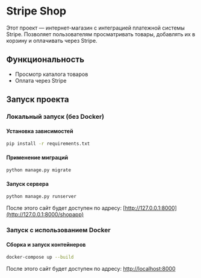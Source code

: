 # Stripe Shop

Этот проект — интернет-магазин с интеграцией платежной системы Stripe. 
Позволяет пользователям просматривать товары, добавлять их в корзину и оплачивать через Stripe.

## Функциональность
- Просмотр каталога товаров
- Оплата через Stripe

## Запуск проекта

### Локальный запуск (без Docker)

#### Установка зависимостей
```bash
pip install -r requirements.txt
```

#### Применение миграций
```bash
python manage.py migrate
```

#### Запуск сервера
```bash
python manage.py runserver
```

После этого сайт будет доступен по адресу: [http://127.0.0.1:8000](http://127.0.0.1:8000/shopapp)

### Запуск с использованием Docker

#### Сборка и запуск контейнеров
```bash
docker-compose up --build
```

После этого сайт будет доступен по адресу: [http://localhost:8000](http://127.0.0.1:8000/shopapp)



